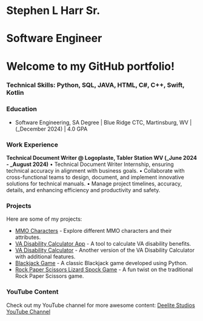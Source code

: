 # Stephen L Harr Sr.
# Software Engineer
# Welcome to my GitHub portfolio!

### Technical Skills: Python, SQL, JAVA, HTML, C#, C++, Swift, Kotlin

### Education
- Software Engineering, SA Degree | Blue Ridge CTC, Martinsburg, WV | (_December 2024) | 4.0 GPA

### Work Experience
**Technical Document Writer @ Logoplaste, Tabler Station WV (_June 2024 - _August 2024)**
•	Technical Document Writer Internship, ensuring technical accuracy in alignment with business goals.
•	Collaborate with cross-functional teams to design, document, and implement innovative solutions for technical manuals.
•	Manage project timelines, accuracy, details, and enhancing efficiency and productivity and safety.


### Projects
Here are some of my projects:

- [MMO Characters](https://github.com/slharr/mmo_characters) - Explore different MMO characters and their attributes.
- [VA Disability Calculator App](https://github.com/slharr/VA-Disability-Calculator-App) - A tool to calculate VA disability benefits.
- [VA Disability Calculator](https://github.com/slharr/VA_Disability_Calculator) - Another version of the VA Disability Calculator with additional features.
- [Blackjack Game](https://github.com/slharr/Blackjack-Game) - A classic Blackjack game developed using Python.
- [Rock Paper Scissors Lizard Spock Game](https://github.com/slharr/Rock-Paper-Scissors-Lizard-Spock-Game) - A fun twist on the traditional Rock Paper Scissors game.

### YouTube Content
Check out my YouTube channel for more awesome content: [Deelite Studios YouTube Channel](https://www.youtube.com/@deelitestudios)

